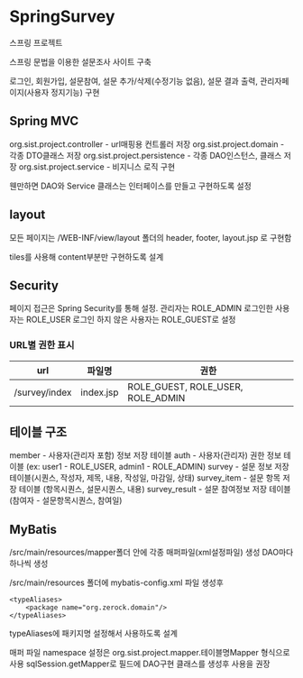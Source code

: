 # SpringSurvey
스프링 프로젝트

스프링 문법을 이용한 설문조사 사이트 구축

로그인, 회원가입, 설문참여, 설문 추가/삭제(수정기능 없음), 설문 결과 출력, 관리자페이지(사용자 정지기능) 구현

## Spring MVC

org.sist.project.controller - url매핑용 컨트롤러 저장
org.sist.project.domain - 각종 DTO클래스 저장
org.sist.project.persistence - 각종 DAO인스턴스, 클래스 저장
org.sist.project.service - 비지니스 로직 구현

웬만하면 DAO와 Service 클래스는 인터페이스를 만들고 구현하도록 설정



## layout

모든 페이지는 /WEB-INF/view/layout 폴더의 header, footer, layout.jsp 로 구현함

tiles를 사용해 content부분만 구현하도록 설계

## Security

페이지 접근은 Spring Security를 통해 설정. 
관리자는 ROLE_ADMIN
로그인한 사용자는 ROLE_USER
로그인 하지 않은 사용자는 ROLE_GUEST로 설정

### URL별 권한 표시

url | 파일명 | 권한
|---|---|---|
/survey/index | index.jsp | ROLE_GUEST, ROLE_USER, ROLE_ADMIN

## 테이블 구조

member - 사용자(관리자 포함) 정보 저장 테이블
auth - 사용자(관리자) 권한 정보 테이블 (ex: user1 - ROLE_USER, admin1 - ROLE_ADMIN)
survey - 설문 정보 저장 테이블(시퀀스, 작성자, 제목, 내용, 작성일, 마감일, 상태)
survey_item - 설문 항목 저장 테이블 (항목시퀀스, 설문시퀀스, 내용)
survey_result - 설문 참여정보 저장 테이블 (참여자 - 설문항목시퀀스, 참여일)

## MyBatis

/src/main/resources/mapper폴더 안에 각종 매퍼파일(xml설정파일) 생성
DAO마다 하나씩 생성

/src/main/resources 폴더에 mybatis-config.xml 파일 생성후 
```
<typeAliases>
	<package name="org.zerock.domain"/>
</typeAliases>
```
typeAliases에 패키지명 설정해서 사용하도록 설계

매퍼 파일 namespace 설정은 org.sist.project.mapper.테이블명Mapper 형식으로 사용
sqlSession.getMapper로 필드에 DAO구현 클래스를 생성후 사용을 권장

